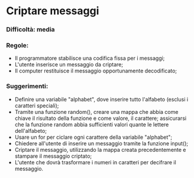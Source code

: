 # Criptare messaggi
### Difficoltà: media

### Regole:
- Il programmatore stabilisce una codifica fissa per i messaggi;
- L'utente inserisce un messaggio da criptare; 
- Il computer restituisce il messaggio opportunamente decodificato;

### Suggerimenti:
- Definire una variabile "alphabet", dove inserire tutto l'alfabeto (esclusi i caratteri speciali);
- Tramite una funzione random(), creare una mappa che abbia come chiave il risultato della funzione e come valore, il carattere; assicurarsi che la funzione random abbia sufficienti valori quante le lettere dell'alfabeto;
- Usare un for per ciclare ogni carattere della variabile "alphabet";
- Chiedere all'utente di inserire un messaggio tramite la funzione input(); 
- Criptare il messaggio, utilizzando la mappa creata precedentemente e stampare il messaggio criptato;
- L'utente che dovrà trasformare i numeri in caratteri per decifrare il messaggio.